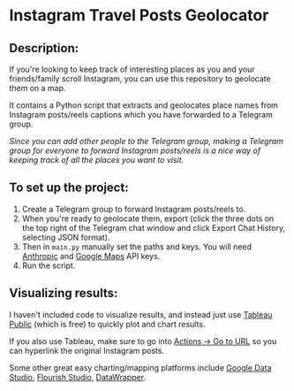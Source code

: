 # Instagram Travel Posts Geolocator

## Description:
If you're looking to keep track of interesting places as you and your friends/family scroll Instagram, you can use this repository to geolocate them on a map.

It contains a Python script that extracts and geolocates place names from Instagram posts/reels captions which you have forwarded to a Telegram group.

_Since you can add other people to the Telegram group, making a Telegram group for everyone to forward Instagram posts/reels is a nice way of keeping track of all the places you want to visit._

## To set up the project:
1. Create a Telegram group to forward Instagram posts/reels to.
2. When you're ready to geolocate them, export (click the three dots on the top right of the Telegram chat window and click Export Chat History, selecting JSON format).
3. Then in `main.py` manually set the paths and keys. You will need [Anthropic](https://www.anthropic.com/api) and [Google Maps](https://developers.google.com/maps/documentation/geocoding/overview) API keys.
4. Run the script.

## Visualizing results:
I haven't included code to visualize results, and instead just use [Tableau Public](https://public.tableau.com/app/discover) (which is free) to quickly plot and chart results. 

If you also use Tableau, make sure to go into [Actions -> Go to URL](https://help.tableau.com/current/pro/desktop/en-us/actions_url.htm) so you can hyperlink the original Instagram posts.

Some other great easy charting/mapping platforms include [Google Data Studio](https://datastudio.google.com/), [Flourish Studio](https://flourish.studio/), [DataWrapper](https://www.datawrapper.de/).
